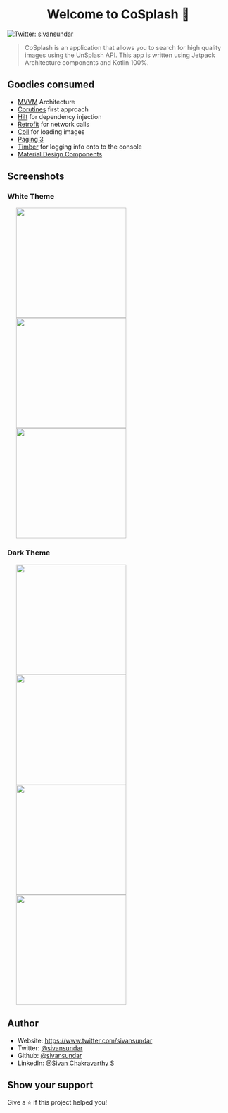 <h1 align="center">Welcome to CoSplash 👋</h1>
<p>
  <a href="https://twitter.com/sivansundar" target="_blank">
    <img alt="Twitter: sivansundar" src="https://img.shields.io/twitter/follow/sivansundar.svg?style=social" />
  </a>
</p>

> CoSplash is an application that allows you to search for high quality images using the UnSplash API. This app is written using Jetpack Architecture components and Kotlin 100%.

## Goodies consumed

* <a href="https://developer.android.com/jetpack/guide" target="_blank">MVVM</a> Architecture 
* <a href="https://developer.android.com/kotlin/coroutines" target="_blank">Corutines</a> first approach
* <a href="https://developer.android.com/training/dependency-injection/hilt-androidHILT" target="_blank">Hilt</a> for dependency injection
* <a href="https://github.com/square/retrofit" target="_blank">Retrofit</a> for network calls
* <a href="https://github.com/coil-kt/coil" target="_blank">Coil</a> for loading images
* <a href="https://developer.android.com/topic/libraries/architecture/paging/v3-overview" target="_blank">Paging 3</a>
* <a href="https://github.com/JakeWharton/timber" target="_blank">Timber</a> for logging info onto to the console
* <a href="https://material.io/components?platform=android" target="_blank">Material Design Components</a>

## Screenshots

### White Theme


<img src="https://user-images.githubusercontent.com/10433759/124401215-b1c6a680-dd45-11eb-9c25-6c8f30ea6ef1.png" width="250" hspace="20"/><img src="https://user-images.githubusercontent.com/10433759/124401299-492bf980-dd46-11eb-9bfd-6af9dae1c020.png" width="250" hspace="20"/><img src="https://user-images.githubusercontent.com/10433759/124401682-682b8b00-dd48-11eb-9427-06854a7b7b16.png" width="250" hspace="20"/>


### Dark Theme


<img src="https://user-images.githubusercontent.com/10433759/124401328-6eb90300-dd46-11eb-8223-06f03e933b45.png" width="250" hspace="20"/><img src="https://user-images.githubusercontent.com/10433759/124401369-b6d82580-dd46-11eb-8b66-35628fc02eae.png" width="250" hspace="20"/><img src="https://user-images.githubusercontent.com/10433759/124401346-8db79500-dd46-11eb-9253-dcbba4f8a83c.png" width="250" hspace="20"/><img src="https://user-images.githubusercontent.com/10433759/124401695-74afe380-dd48-11eb-8c51-c530fb8efa92.png" width="250" hspace="20"/>


## Author

* Website: https://www.twitter.com/sivansundar
* Twitter: [@sivansundar](https://twitter.com/sivansundar)
* Github: [@sivansundar](https://github.com/sivansundar)
* LinkedIn: [@Sivan Chakravarthy S](https://linkedin.com/in/Sivan-Chakravarthy-S)

## Show your support

Give a ⭐️ if this project helped you!
